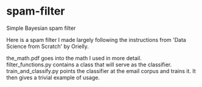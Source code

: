 # spam-filter
Simple Bayesian spam filter

Here is a spam filter I made largely following the instructions from 'Data Science from Scratch' by Orielly.

the_math.pdf goes into the math I used in more detail.  
filter_functions.py contains a class that will serve as the classifier.  
train_and_classify.py points the classifier at the email corpus and trains it. It then gives a trivial example of usage.

